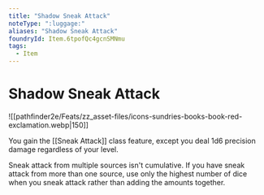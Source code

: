 ```yaml
---
title: "Shadow Sneak Attack"
noteType: ":luggage:"
aliases: "Shadow Sneak Attack"
foundryId: Item.6tpofQc4gcnSMNmu
tags:
  - Item
---
```


# Shadow Sneak Attack
![[pathfinder2e/Feats/zz_asset-files/icons-sundries-books-book-red-exclamation.webp|150]]

You gain the [[Sneak Attack]] class feature, except you deal 1d6 precision damage regardless of your level.

Sneak attack from multiple sources isn't cumulative. If you have sneak attack from more than one source, use only the highest number of dice when you sneak attack rather than adding the amounts together.
